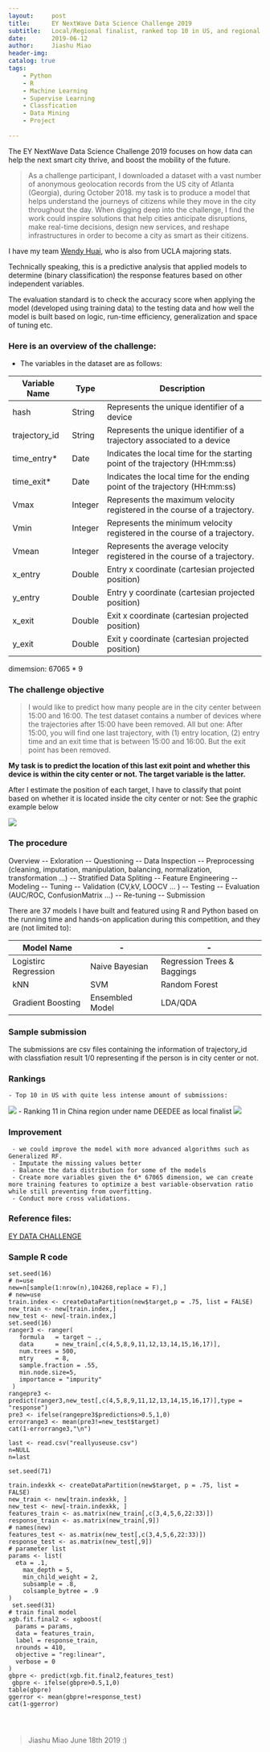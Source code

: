 ```yaml
---
layout:     post
title:      EY NextWave Data Science Challenge 2019
subtitle:   Local/Regional finalist, ranked top 10 in US, and regional finalist in China over 2936 participants.
date:       2019-06-12
author:     Jiashu Miao
header-img: 
catalog: true
tags:
    - Python
    - R
    - Machine Learning
    - Supervise Learning
    - Classfication
    - Data Mining
    - Project 
    
---
```


The EY NextWave Data Science Challenge 2019 focuses on how data can help the next smart city thrive, and boost the mobility of the future.

> As a challenge participant, I downloaded a dataset with a vast number of anonymous geolocation records from the US city of  Atlanta (Georgia), during October 2018. my task is to produce a model that helps understand the journeys of citizens while they move in the city throughout the day. When digging deep into the challenge, I find the work could inspire solutions that help cities anticipate disruptions, make real-time decisions, design new services, and reshape infrastructures in order to become a city as smart as their citizens.

I have my team [Wendy Huai](https://www.linkedin.com/in/zuxuan-huai-ab59b3101/), who is also from UCLA majoring stats.

Technically speaking, this is a predictive analysis that applied models to determine (binary classification) the response features based on other independent variables. 

The evaluation standard is to check the accuracy score when applying the model (developed using training data) to the testing data and how well the model is built based on logic, run-time efficiency, generalization and space of tuning etc. 

### Here is an overview of the challenge: 
- The variables in the dataset are as follows:


Variable Name | Type | Description 
------------- | ---- | -------------
hash | String |Represents the unique identifier of a device 
trajectory_id |String | Represents the unique identifier of a trajectory associated to a device 
time_entry* | Date | Indicates the local time for the starting point of the trajectory (HH:mm:ss) 
time_exit* | Date |Indicates the local time for the ending point of the trajectory (HH:mm:ss) 
Vmax | Integer | Represents the maximum velocity registered in the course of a trajectory. 
Vmin | Integer |Represents the minimum velocity registered in the course of a trajectory. 
Vmean | Integer | Represents the average velocity registered in the course of a trajectory. 
x_entry | Double | Entry x coordinate (cartesian projected position) 
y_entry | Double | Entry y coordinate (cartesian projected position)
x_exit | Double | Exit x coordinate (cartesian projected position)
y_exit | Double | Exit y coordinate (cartesian projected position)

dimemsion: 67065 * 9
    

### The challenge objective 
> I would like to predict how many people are in the city center between 15:00 and 16:00. The test dataset contains a number of devices where the trajectories after 15:00 have been removed. All but one: After 15:00, you will find one last trajectory, with (1) entry location, (2) entry time and an exit time that is between 15:00 and 16:00. But the exit point has been removed.

**My task is to predict the location of this last exit point and whether this device is within the city center or not. The target variable is the latter.**

After I estimate the position of each target, I have to classify that point based on whether it is located inside the city center or not: See the graphic example below

![](https://raw.githubusercontent.com/michaelmiaomiao/michaelmiaomiao.github.io/master/img/post-data-path.jpg)

### The procedure

Overview -- Exloration -- Questioning -- Data Inspection -- Preprocessing (cleaning, imputation, manipulation, balancing, normalization, transformation ...) -- Stratified Data Spliting -- Feature Engineering -- Modeling  -- Tuning -- Validation   (CV,kV, LOOCV ... ) -- Testing -- Evaluation (AUC/ROC, ConfusionMatrix ...) -- Re-tuning -- Submission 

There are 37 models I have built and featured using R and Python based on the running time and hands-on application during this competition, and they are (not limited to): 

Model Name    |   -  |  -
------------- | ---- | -------------
Logistirc Regression | Naive Bayesian | Regression Trees & Baggings
kNN | SVM | Random Forest
Gradient Boosting | Ensembled Model | LDA/QDA


### Sample submission
The submissions are csv files containing the information of trajectory_id with classfiation result 1/0 representing if the person is in city center or not. 

### Rankings 
    - Top 10 in US with quite less intense amount of submissions: 
![](https://raw.githubusercontent.com/michaelmiaomiao/michaelmiaomiao.github.io/master/img/post-EY_us_rank.jpg)
    -  Ranking 11 in China region under name DEEDEE as local finalist
![](https://raw.githubusercontent.com/michaelmiaomiao/michaelmiaomiao.github.io/master/img/Screen%20Shot%202019-08-13%20at%2015.23.29.png)

### Improvement
     - we could improve the model with more advanced algorithms such as Generalized RF.
     - Imputate the missing values better 
     - Balance the data distribution for some of the models
     - Create more variables given the 6* 67065 dimension, we can create more training features to optimize a best variable-observation ratio while still preventing from overfitting.
     - Conduct more cross validations. 


### Reference files:

[EY DATA CHALLENGE](https://github.com/michaelmiaomiao/EYDATA)


### Sample R code 

 
 ```
 set.seed(16)
# n=use
new=n[sample(1:nrow(n),104268,replace = F),]
 # new=use
 train.index <- createDataPartition(new$target,p = .75, list = FALSE)
 new_train <- new[train.index,]
 new_test <- new[-train.index,]
set.seed(16)
ranger3 <- ranger(
    formula   = target ~ ., 
    data      = new_train[,c(4,5,8,9,11,12,13,14,15,16,17)], 
    num.trees = 500,
    mtry      = 8,
    sample.fraction = .55,
    min.node.size=5,
    importance = "impurity"
  )
rangepre3 <- predict(ranger3,new_test[,c(4,5,8,9,11,12,13,14,15,16,17)],type = "response")
pre3 <- ifelse(rangepre3$predictions>0.5,1,0)
errorrange3 <- mean(pre3!=new_test$target)
cat(1-errorrange3,"\n")

last <- read.csv("reallyuseuse.csv")
n=NULL
n=last
 
```


```
set.seed(71)
   
train.indexkk <- createDataPartition(new$target, p = .75, list = FALSE)
new_train <- new[train.indexkk, ]
new_test <- new[-train.indexkk, ]
features_train <- as.matrix(new_train[,c(3,4,5,6,22:33)])
response_train <- as.matrix(new_train[,9])
# names(new)
features_test <- as.matrix(new_test[,c(3,4,5,6,22:33)])
response_test <- as.matrix(new_test[,9]) 
# parameter list
params <- list(
  eta = .1,
    max_depth = 5,
    min_child_weight = 2,
    subsample = .8,
    colsample_bytree = .9
)
 set.seed(31)
# train final model
xgb.fit.final2 <- xgboost(
  params = params,
  data = features_train,
  label = response_train,
  nrounds = 410,
  objective = "reg:linear",
  verbose = 0
)
gbpre <- predict(xgb.fit.final2,features_test)
 gbpre <- ifelse(gbpre>0.5,1,0)
table(gbpre)
ggerror <- mean(gbpre!=response_test)
cat(1-ggerror)




``` 
  
> Jiashu Miao June 18th 2019 :)




